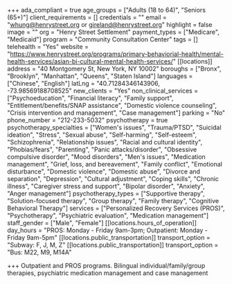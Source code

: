 +++
ada_compliant = true
age_groups = ["Adults (18 to 64)", "Seniors (65+)"]
client_requirements = []
credentials = ""
email = "whung@henrystreet.org or gireland@henrystreet.org"
highlight = false
image = ""
org = "Henry Street Settlement"
payment_types = ["Medicare", "Medicaid"]
program = "Community Consultation Center"
tags = []
telehealth = "Yes"
website = "https://www.henrystreet.org/programs/primary-behaviorial-health/mental-health-services/asian-bi-cultural-mental-health-services/"
[[locations]]
address = "40 Montgomery St, New York, NY 10002"
boroughs = ["Bronx", "Brooklyn", "Manhattan", "Queens", "Staten Island"]
languages = ["Chinese", "English"]
latLng = "40.71284346143906, -73.98569188708525"
new_clients = "Yes"
non_clinical_services = ["Psychoeducation", "Financial literacy", "Family support", "Entitlement/benefits/SNAP assistance", "Domestic violence counseling", "Crisis intervention and management", "Case management"]
parking = "No"
phone_number = "212-233-5032"
psychotherapy = true
psychotherapy_specialties = ["Women's issues", "Trauma/PTSD", "Suicidal ideation", "Stress", "Sexual abuse", "Self-harming", "Self-esteem", "Schizophrenia", "Relationship issues", "Racial and cultural identity", "Phobias/fears", "Parenting", "Panic attacks/disorder", "Obsessive compulsive disorder", "Mood disorders", "Men's issues", "Medication management", "Grief, loss, and bereavement", "Family conflict", "Emotional disturbance", "Domestic violence", "Domestic abuse", "Divorce and separation", "Depression", "Cultural adjustment", "Coping skills", "Chronic illness", "Caregiver stress and support", "Bipolar disorder", "Anxiety", "Anger management"]
psychotherapy_types = ["Supportive therapy", "Solution-focused therapy", "Group therapy", "Family therapy", "Cognitive Behavioral Therapy"]
services = ["Personalized Recovery Services (PROS)", "Psychotherapy", "Psychiatric evaluation", "Medication management"]
staff_gender = ["Male", "Female"]
[[locations.hours_of_operation]]
day_hours = "PROS: Monday - Friday 9am-3pm; Outpatient: Monday - Friday 9am-5pm"
[[locations.public_transportation]]
transport_option = "Subway: F, J, M, Z"
[[locations.public_transportation]]
transport_option = "Bus: M22, M9, M14A"

+++
Outpatient and PROS programs. Bilingual individual/family/group therapies, psychiatric medication management and case management
